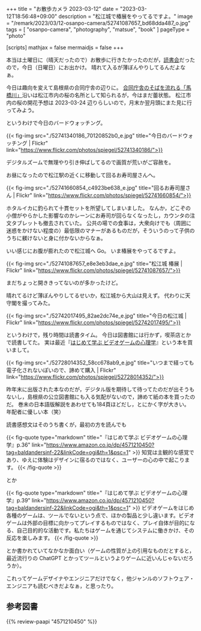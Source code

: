 +++
title = "お散歩カメラ 2023-03-12"
date =  "2023-03-12T18:56:48+09:00"
description = "松江城で椿展をやってるですよ。"
image = "/remark/2023/03/12-osanpo-camera/52741087657_bd68dda487_o.jpg"
tags = [ "osanpo-camera", "photography", "matsue", "book" ]
pageType = "photo"

[scripts]
  mathjax = false
  mermaidjs = false
+++

本当は土曜日に（晴天だったので）お散歩に行きたかったのだが，[読書会](https://technical-book-reading-2.connpass.com/event/275139/ "第2回『Linuxシステムの仕組み』オンライン読書会 - connpass")だったので，今日（日曜日）にお出かけ。
晴れて入るが薄ぼんやりしてるんだよなぁ。

今日は趣向を変えて島根県の合同庁舎の辺りに。
[合同庁舎のそばを流れる「馬橋川」](https://goo.gl/maps/5zXNbpsohvSUdqoW9)沿いは松江市内の桜の名所として知られるが，今はまだ蕾状態。
松江市内の桜の開花予想は 2023-03-24 辺りらしいので，月末か翌月頭にまた見に行ってみよう。

というわけで今日のバードウォッチング。

{{< fig-img src="./52741340186_70120852b0_e.jpg" title="今日のバードウォッチング | Flickr" link="https://www.flickr.com/photos/spiegel/52741340186/">}}

デジタルズームで無理やり引き伸ばしてるので画質が荒いがご容赦を。

お昼になったので松江駅の近くに移動して回るお寿司屋さんへ。

{{< fig-img src="./52741660854_c4923be638_e.jpg" title="回るお寿司屋さん | Flickr" link="https://www.flickr.com/photos/spiegel/52741660854/">}}

ホタルイカに釣られて十貫セットを所望してしまいました。
なんか，どこぞの小僧がやらかした影響なのかレーンにお寿司が回らなくなったし，カウンタの注文タブレットも撤去されていた。
公共の場での食事は，大衆向けでも（周囲に迷惑をかけない程度の）最低限のマナーがあるものだが，そういうのって子供のうちに躾けないと身に付かないからなぁ。

いい感じにお腹が膨れたので松江城へ Go。
いま椿展をやってるですよ。

{{< fig-img src="./52741087657_e8e3eb3dae_e.jpg" title="松江城 椿展 | Flickr" link="https://www.flickr.com/photos/spiegel/52741087657/">}}

まだちょっと開ききってないのが多かったけど。

晴れてるけど薄ぼんやりしてるせいか，松江城から大山は見えず。
代わりに天守閣を撮ってみた。

{{< fig-img src="./52742017495_82ae2dc74e_e.jpg" title="今日の松江城 | Flickr" link="https://www.flickr.com/photos/spiegel/52742017495/">}}

というわけで，残り時間は読書タイム。
今日は図書館には行かず，喫茶店とかで読書してた。
実は最近『[はじめて学ぶ ビデオゲームの心理学](https://www.amazon.co.jp/dp/4571210450?tag=baldandersinf-22&linkCode=ogi&th=1&psc=1)』という本を買いまして。

{{< fig-img src="./52728014352_58cc678ab9_e.jpg" title="いつまで経っても電子化されないぽいので、諦めて購入 | Flickr" link="https://www.flickr.com/photos/spiegel/52728014352/">}}

昨年末に出版された本なのだが，デジタル版を期待して待ってたのだが出そうもないし，島根県の公立図書館にも入る気配がないので，諦めて紙の本を買ったのだ。
巻末の日本語版解説をあわせても184頁ほどだし，とにかく字が大きい。
年配者に優しい本（笑）

読書感想文はそのうち書くが，最初の方を読んでも

{{< fig-quote type="markdown" title="『はじめて学ぶ ビデオゲームの心理学』p.36" link="https://www.amazon.co.jp/dp/4571210450?tag=baldandersinf-22&linkCode=ogi&th=1&psc=1" >}}
知覚は主観的な感覚であり、ゆえに体験はデザインに宿るのではなく、ユーザーの心の中で起こります。
{{< /fig-quote  >}}

とか

{{< fig-quote type="markdown" title="『はじめて学ぶ ビデオゲームの心理学』p.39" link="https://www.amazon.co.jp/dp/4571210450?tag=baldandersinf-22&linkCode=ogi&th=1&psc=1" >}}
ビデオゲームをはじめ各種のゲームは、ツールでないという点で、ほかの製品と少し違います。ビデオゲームは外部の目標に向かってプレイするものではなく、プレイ自体が目的になる、自己目的的な活動です。私たちはゲームを通じてシステムに働きかけ、その反応を楽しみます。
{{< /fig-quote  >}}

とか書かれていてなかなか面白い（ゲームの性質が上の引用なものだとすると，最近流行りの ChatGPT とかってツールというよりゲームに近いんじゃないだろうか）。

これってゲームデザイナやエンジニアだけでなく，他ジャンルのソフトウェア・エンジニアも読むべきだよなぁ，と思ったり。

## 参考図書

{{% review-paapi "4571210450" %}} <!-- はじめて学ぶ ビデオゲームの心理学 -->
